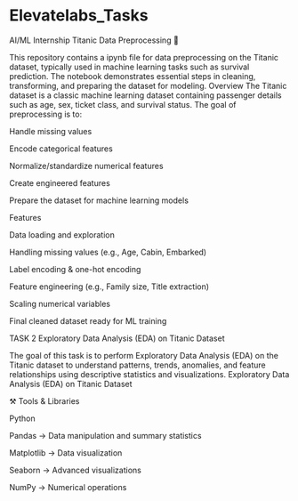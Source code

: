 # Elevatelabs_Tasks
AI/ML Internship
Titanic Data Preprocessing 🚢

This repository contains a ipynb file for data preprocessing on the Titanic dataset, typically used in machine learning tasks such as survival prediction. The notebook demonstrates essential steps in cleaning, transforming, and preparing the dataset for modeling.
Overview
The Titanic dataset is a classic machine learning dataset containing passenger details such as age, sex, ticket class, and survival status. The goal of preprocessing is to:

Handle missing values

Encode categorical features

Normalize/standardize numerical features

Create engineered features

Prepare the dataset for machine learning models

Features

Data loading and exploration

Handling missing values (e.g., Age, Cabin, Embarked)

Label encoding & one-hot encoding

Feature engineering (e.g., Family size, Title extraction)

Scaling numerical variables

Final cleaned dataset ready for ML training

TASK 2
Exploratory Data Analysis (EDA) on Titanic Dataset

The goal of this task is to perform Exploratory Data Analysis (EDA) on the Titanic dataset to understand patterns, trends, anomalies, and feature relationships using descriptive statistics and visualizations.
Exploratory Data Analysis (EDA) on Titanic Dataset

⚒️ Tools & Libraries

Python

Pandas → Data manipulation and summary statistics

Matplotlib → Data visualization

Seaborn → Advanced visualizations

NumPy → Numerical operations


